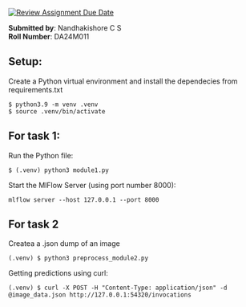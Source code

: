 [![Review Assignment Due Date](https://classroom.github.com/assets/deadline-readme-button-22041afd0340ce965d47ae6ef1cefeee28c7c493a6346c4f15d667ab976d596c.svg)](https://classroom.github.com/a/uvdj323_)


**Submitted by**: Nandhakishore C S<br>
**Roll Number**: DA24M011

## Setup: 
Create a Python virtual environment and install the dependecies from requirements.txt 

```console
$ python3.9 -m venv .venv
$ source .venv/bin/activate 
```

## For task 1: 
Run the Python file: 
```console
$ (.venv) python3 module1.py
```
Start the MlFlow Server (using port number 8000): 
```console
mlflow server --host 127.0.0.1 --port 8000
```

## For task 2
Createa a .json dump of an image
```console
(.venv) $ python3 preprocess_module2.py
```
Getting predictions using curl: 
```console
(.venv) $ curl -X POST -H "Content-Type: application/json" -d @image_data.json http://127.0.0.1:54320/invocations
```


